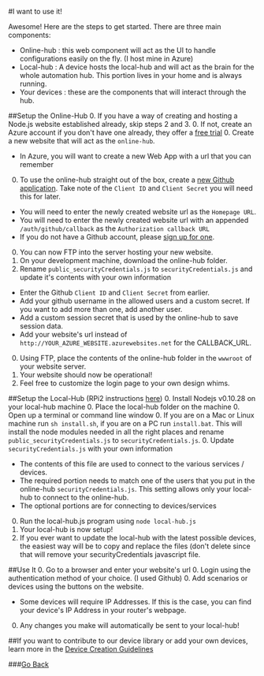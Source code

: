 #I want to use it!

Awesome! Here are the steps to get started.
There are three main components:
* Online-hub : this web component will act as the UI to handle configurations easily on the fly. (I host mine in Azure)
* Local-hub : A device hosts the local-hub and will act as the brain for the whole automation hub. This portion lives in your home and is always running.
* Your devices : these are the components that will interact through the hub.

##Setup the Online-Hub
0. If you have a way of creating and hosting a Node.js website established already, skip steps 2 and 3.
0. If not, create an Azure account if you don't have one already, they offer a [free trial](http://azure.microsoft.com/en-us/pricing/free-trial/)
0. Create a new website that will act as the `online-hub`.
  * In Azure, you will want to create a new Web App with a url that you can remember
0. To use the online-hub straight out of the box, create a [new Github application](https://github.com/settings/applications/new). Take note of the `Client ID` and `Client Secret` you will need this for later.
  * You will need to enter the newly created website url as the `Homepage URL`.
  * You will need to enter the newly created website url with an appended `/auth/github/callback` as the `Authorization callback URL`
  * If you do not have a Github account, please [sign up for one](https://github.com/join).
0. You can now FTP into the server hosting your new website.
0. On your development machine, download the online-hub folder.
0. Rename `public_securityCredentials.js` to `securityCredentials.js` and update it's contents with your own information
  * Enter the Github `Client ID` and `Client Secret` from earlier.
  * Add your github username in the allowed users and a custom secret. If you want to add more than one, add another user.
  * Add a custom session secret that is used by the online-hub to save session data.
  * Add your website's url instead of `http://YOUR_AZURE_WEBSITE.azurewebsites.net` for the CALLBACK_URL.
0. Using FTP, place the contents of the online-hub folder in the `wwwroot` of your website server.
0. Your website should now be operational!
0. Feel free to customize the login page to your own design whims.

##Setup the Local-Hub (RPi2 instructions [here](GetStartedOnRPi2.md))
0. Install Nodejs v0.10.28 on your local-hub machine
0. Place the local-hub folder on the machine
0. Open up a terminal or command line window
0. If you are on a Mac or Linux machine run `sh install.sh`, if you are on a PC run `install.bat`. This will install the node modules needed in all the right places and rename `public_securityCredentials.js` to `securityCredentials.js`.
0. Update `securityCredentials.js` with your own information
  * The contents of this file are used to connect to the various services / devices.
  * The required portion needs to match one of the users that you put in the online-hub `securityCredentials.js`. This setting allows only your local-hub to connect to the online-hub.
  * The optional portions are for connecting to devices/services
0. Run the local-hub.js program using `node local-hub.js`
0. Your local-hub is now setup!
0. If you ever want to update the local-hub with the latest possible devices, the easiest way will be to copy and replace the files (don't delete since that will remove your securityCredentials javascript file.

##Use It
0. Go to a browser and enter your website's url
0. Login using the authentication method of your choice. (I used Github)
0. Add scenarios or devices using the buttons on the website.
  * Some devices will require IP Addresses. If this is the case, you can find your device's IP Address in your router's webpage.
0. Any changes you make will automatically be sent to your local-hub!

##If you want to contribute to our device library or add your own devices, learn more in the [Device Creation Guidelines](DeviceCreationGuidelines.md)

###[Go Back](README.md)